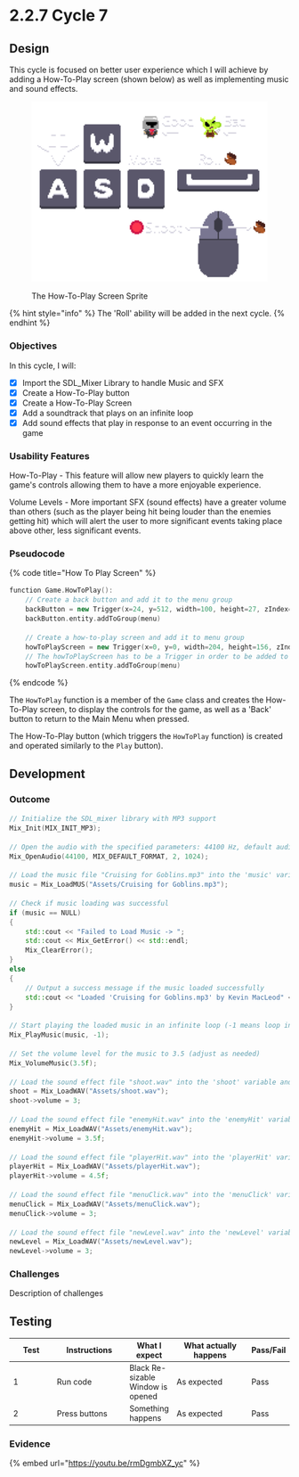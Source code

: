# 2.2.7 Cycle 7

## Design

This cycle is focused on better user experience which I will achieve by adding a How-To-Play screen (shown below) as well as implementing music and sound effects.

<figure><img src="../.gitbook/assets/HowToPlayScreen-export.png" alt=""><figcaption><p>The How-To-Play Screen Sprite</p></figcaption></figure>

{% hint style="info" %}
The 'Roll' ability will be added in the next cycle.
{% endhint %}

### Objectives

In this cycle, I will:

* [x] Import the SDL\_Mixer Library to handle Music and SFX
* [x] Create a How-To-Play button
* [x] Create a How-To-Play Screen
* [x] Add a soundtrack that plays on an infinite loop
* [x] Add sound effects that play in response to an event occurring in the game

### Usability Features

How-To-Play - This feature will allow new players to quickly learn the game's controls allowing them to have a more enjoyable experience.

Volume Levels - More important SFX (sound effects) have a greater volume than others (such as the player being hit being louder than the enemies getting hit) which will alert the user to more significant events taking place above other, less significant events.

### Pseudocode

{% code title="How To Play Screen" %}
```cpp
function Game.HowToPlay():
    // Create a back button and add it to the menu group
    backButton = new Trigger(x=24, y=512, width=100, height=27, zIndex=2, image="Assets/Back.png", label="Back Button")
    backButton.entity.addToGroup(menu)

    // Create a how-to-play screen and add it to menu group
    howToPlayScreen = new Trigger(x=0, y=0, width=204, height=156, zIndex=4, image="Assets/HowToPlayScreen.png", label="howtoplay Sprite")
    // The howToPlayScreen has to be a Trigger in order to be added to the menu group
    howToPlayScreen.entity.addToGroup(menu)
```
{% endcode %}

The `HowToPlay` function is a member of the `Game` class and creates the How-To-Play screen, to display the controls for the game, as well as a 'Back' button to return to the Main Menu when pressed.&#x20;

The How-To-Play button (which triggers the `HowToPlay` function) is created and operated similarly to the `Play` button).

## Development

### Outcome

```cpp
// Initialize the SDL_mixer library with MP3 support
Mix_Init(MIX_INIT_MP3);

// Open the audio with the specified parameters: 44100 Hz, default audio format, 2 channels, and a 1024-byte chunk size
Mix_OpenAudio(44100, MIX_DEFAULT_FORMAT, 2, 1024);

// Load the music file "Cruising for Goblins.mp3" into the 'music' variable
music = Mix_LoadMUS("Assets/Cruising for Goblins.mp3");

// Check if music loading was successful
if (music == NULL)
{
    std::cout << "Failed to Load Music -> ";
    std::cout << Mix_GetError() << std::endl;
    Mix_ClearError();
}
else
{
    // Output a success message if the music loaded successfully
    std::cout << "Loaded 'Cruising for Goblins.mp3' by Kevin MacLeod" << std::endl;
}

// Start playing the loaded music in an infinite loop (-1 means loop indefinitely)
Mix_PlayMusic(music, -1);

// Set the volume level for the music to 3.5 (adjust as needed)
Mix_VolumeMusic(3.5f);

// Load the sound effect file "shoot.wav" into the 'shoot' variable and set its volume to 3
shoot = Mix_LoadWAV("Assets/shoot.wav");
shoot->volume = 3;

// Load the sound effect file "enemyHit.wav" into the 'enemyHit' variable and set its volume to 3.5
enemyHit = Mix_LoadWAV("Assets/enemyHit.wav");
enemyHit->volume = 3.5f;

// Load the sound effect file "playerHit.wav" into the 'playerHit' variable and set its volume to 4.5
playerHit = Mix_LoadWAV("Assets/playerHit.wav");
playerHit->volume = 4.5f;

// Load the sound effect file "menuClick.wav" into the 'menuClick' variable and set its volume to 3
menuClick = Mix_LoadWAV("Assets/menuClick.wav");
menuClick->volume = 3;

// Load the sound effect file "newLevel.wav" into the 'newLevel' variable and set its volume to 3
newLevel = Mix_LoadWAV("Assets/newLevel.wav");
newLevel->volume = 3;
```

### Challenges

Description of challenges

## Testing

<table><thead><tr><th width="90">Test</th><th width="141">Instructions</th><th>What I expect</th><th width="163">What actually happens</th><th>Pass/Fail</th></tr></thead><tbody><tr><td>1</td><td>Run code</td><td>Black Re-sizable Window is opened</td><td>As expected</td><td>Pass</td></tr><tr><td>2</td><td>Press buttons</td><td>Something happens</td><td>As expected</td><td>Pass</td></tr></tbody></table>

### Evidence

{% embed url="https://youtu.be/rmDgmbXZ_yc" %}
